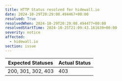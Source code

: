 ```yaml
---
title: HTTP Status resolved for hidewall.io
date: 2024-10-29T20:29:08.494467+00:00
resolved: True
resolvedWhen: 2024-10-29T20:29:08.494477+00:00
resolvedStartTime: 2024-10-25T21:09:43.161639+00:00
severity: notice
affected:
  - hidewall.io
section: issue
---
```


| Expected Statuses | Actual Status  |
|-------------------|----------------|
| 200, 301, 302, 403 | 403 |
